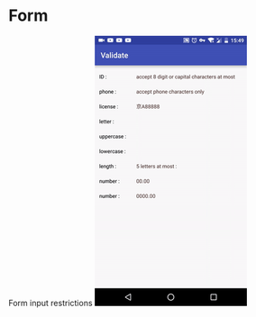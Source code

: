 # Form
Form input restrictions
![Accept only uppercase and digits only](example/2017_06_09_15_49_14.gif)
